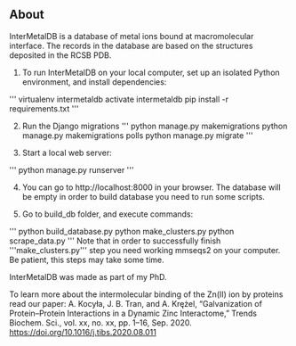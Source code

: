 ## About

InterMetalDB is a database of metal ions bound at macromolecular interface.
The records in the database are based on the structures deposited in the RCSB PDB.


1. To run InterMetalDB on your local computer, set up an isolated Python environment, and install dependencies:

'''
virtualenv intermetaldb
activate intermetaldb
pip install -r requirements.txt
'''

2. Run the Django migrations
'''
python manage.py makemigrations
python manage.py makemigrations polls
python manage.py migrate
'''

3. Start a local web server:

'''
python manage.py runserver
'''

4. You can go to http://localhost:8000 in your browser. The database will be empty in order to build database you need to run some scripts.

5. Go to build_db folder, and execute commands:

'''
python build_database.py
python make_clusters.py
python scrape_data.py
'''
Note that in order to successfully finish '''make_clusters.py''' step you need working mmseqs2 on your computer.
Be patient, this steps may take some time.



InterMetalDB was made as part of my PhD.

To learn more about the intermolecular binding of the Zn(II) ion by proteins read our paper: A. Kocyła, J. B. Tran, and A. Krężel, “Galvanization of Protein–Protein Interactions in a Dynamic Zinc Interactome,” Trends Biochem. Sci., vol. xx, no. xx, pp. 1–16, Sep. 2020. https://doi.org/10.1016/j.tibs.2020.08.011
